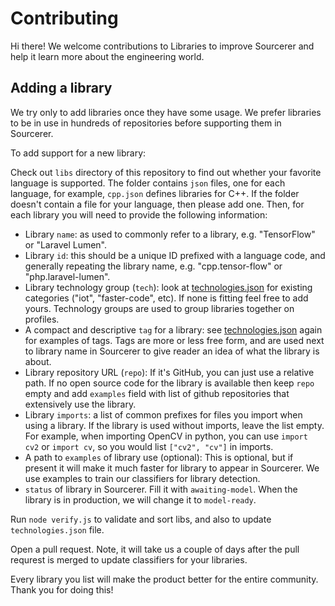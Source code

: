 # Contributing

Hi there! We welcome contributions to Libraries to improve Sourcerer and help it learn more about the engineering world.

## Adding a library

We try only to add libraries once they have some usage. We prefer libraries to be in use in hundreds of repositories before supporting them in Sourcerer.

To add support for a new library:

Check out `libs` directory of this repository to find out whether your favorite language is supported. The folder contains `json` files, one for each language, for example, `cpp.json` defines libraries for C++. If the folder doesn't contain a file for your language, then please add one. Then, for each library you will need to provide the following information:

* Library `name`: as used to commonly refer to a library, e.g. "TensorFlow" or "Laravel Lumen".
* Library `id`: this should be a unique ID prefixed with a language code, and generally repeating the library name, e.g. "cpp.tensor-flow" or "php.laravel-lumen".
* Library technology group (`tech`): look at [technologies.json](technologies.json) for existing categories ("iot", "faster-code", etc). If none is fitting feel free to add yours. Technology groups are used to group libraries together on profiles.
* A compact and descriptive `tag` for a library: see [technologies.json](technologies.json) again for examples of tags. Tags are more or less free form, and are used next to library name in Sourcerer to give reader an idea of what the library is about.
* Library repository URL (`repo`): If it's GitHub, you can just use a relative path. If no open source code for the library is available then keep `repo` empty and add `examples` field with list of github repositories that extensively use the library.
* Library `imports`: a list of common prefixes for files you import when using a library. If the library is used without imports, leave the list empty. For example, when importing OpenCV in python, you can use `import cv2` or `import cv`, so you would list `["cv2", "cv"]` in imports.
* A path to `examples` of library use (optional): This is optional, but if present it will make it much faster for library to appear in Sourcerer. We use examples to train our classifiers for library detection.
* `status` of library in Sourcerer. Fill it with `awaiting-model`. When the library is in production, we will change it to `model-ready`.

Run `node verify.js` to validate and sort libs, and also to update `technologies.json` file.

Open a pull request. Note, it will take us a couple of days after the pull requrest is merged to update classifiers for your libraries.

Every library you list will make the product better for the entire community. Thank you for doing this!
